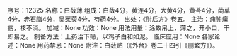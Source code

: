 序号：12325
名称：白蔹薄
组成：白蔹4分，黄连4分，大黄4分，黄芩4分，菵草4分，赤石脂4分，吴茱萸4分，芍药4分。
出处：《肘后方》卷五。
主治：痈肿瘰疬，核不消。
加减：None
功效：None
用法用量：涂故帛上，薄之，开小口，干即易之。
制备方法：上药治下筛，以鸡子白和如泥。
临床应用：None
各家论述：None
用药禁忌：None
附注：白蔹贴（《外台》卷二十四引《删繁方》）。
